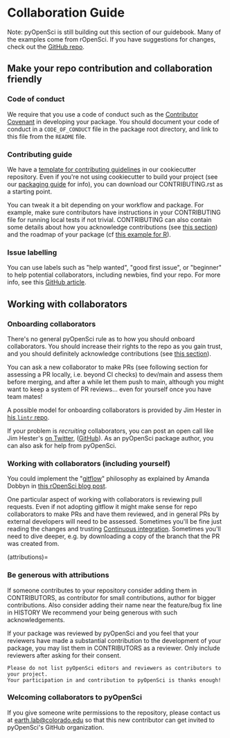 # Collaboration Guide

Note: pyOpenSci is still building out this section of our guidebook. Many of the examples come from rOpenSci. If you have suggestions for changes, check out the [GitHub repo](https://github.com/pyOpenSci/contributing-guide).

## Make your repo contribution and collaboration friendly

### Code of conduct

We require that you use a code of conduct such as the [Contributor Covenant](http://contributor-covenant.org/) in developing your package. You should document your code of conduct in a `CODE_OF_CONDUCT` file in the package root directory, and link to this file from the `README` file.

### Contributing guide

We have a [template for contributing guidelines](https://github.com/pyOpenSci/cookiecutter-pyopensci/blob/main/%7B%7Bcookiecutter.project_slug%7D%7D/CONTRIBUTING.rst) in our cookiecutter repository. Even if you're not using cookiecutter to build your project (see our [packaging guide](../authoring/overview#project-template) for info), you can download our CONTRIBUTING.rst as a starting point.

You can tweak it a bit depending on your workflow and package. For example, make sure contributors have instructions in your CONTRIBUTING file for running local tests if not trivial. CONTRIBUTING can also contain some details about how you acknowledge contributions (see [this section](#attributions)) and the roadmap of your package (cf [this example for R](https://github.com/ecohealthalliance/fasterize/blob/main/CONTRIBUTING.md)).

### Issue labelling

You can use labels such as "help wanted", "good first issue", or "beginner" to help potential collaborators, including newbies, find your repo. For more info, see this [GitHub article](https://help.github.com/articles/helping-new-contributors-find-your-project-with-labels/).

## Working with collaborators

### Onboarding collaborators

There's no general pyOpenSci rule as to how you should onboard collaborators. You should increase their rights to the repo as you gain trust, and you should definitely acknowledge contributions (see [this section](#attributions)).

You can ask a new collaborator to make PRs (see following section for assessing a PR locally, i.e. beyond CI checks) to dev/main and assess them before merging, and after a while let them push to main, although you might want to keep a system of PR reviews... even for yourself once you have team mates!

A possible model for onboarding collaborators is provided by Jim Hester in [his `lintr` repo](https://github.com/jimhester/lintr/issues/318).

If your problem is _recruiting_ collaborators, you can post an open call like Jim Hester's [on Twitter](https://twitter.com/jimhester_/status/997109466674819074), ([GitHub](https://github.com/jimhester/lintr/issues/318)). As an pyOpenSci package author, you can also ask for help from pyOpenSci.

### Working with collaborators (including yourself)

You could implement the "[gitflow](https://www.atlassian.com/git/tutorials/comparing-workflows/gitflow-workflow)" philosophy as explained by Amanda Dobbyn in [this rOpenSci blog post](https://ropensci.org/blog/2018/04/20/monkeydo/).

One particular aspect of working with collaborators is reviewing pull requests. Even if not adopting gitflow it might make sense for repo collaborators to make PRs and have them reviewed, and in general PRs by external developers will need to be assessed. Sometimes you'll be fine just reading the changes and trusting [Continuous integration](../authoring/overview#continuous-integration). Sometimes you'll need to dive deeper, e.g. by downloading a copy of the branch that the PR was created from.

(attributions)=
### Be generous with attributions

If someone contributes to your repository consider adding them in CONTRIBUTORS, as contributor for small contributions, author for bigger contributions. Also consider adding their name near the feature/bug fix line in HISTORY We recommend your being generous with such acknowledgements.

If your package was reviewed by pyOpenSci and you feel that your reviewers have made a substantial contribution to the development of your package, you may list them in CONTRIBUTORS as a reviewer. Only include reviewers after asking for their consent.

```{note}
Please do not list pyOpenSci editors and reviewers as contributors to your project.
Your participation in and contribution to pyOpenSci is thanks enough!
```

### Welcoming collaborators to pyOpenSci

If you give someone write permissions to the repository, please contact us at earth.lab@colorado.edu so that this new contributor can get invited to pyOpenSci's GitHub organization.
